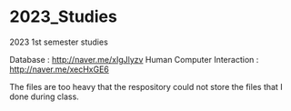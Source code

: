 # 2023_Studies
2023 1st semester studies

Database : http://naver.me/xIgJlyzv
Human Computer Interaction : http://naver.me/xecHxGE6

The files are too heavy that the respository could not store the files that I done during class.
